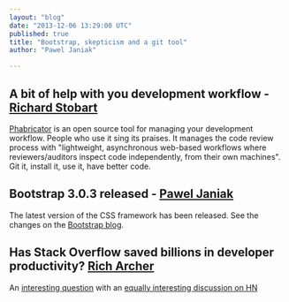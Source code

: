 ```yaml
---
layout: "blog"
date: "2013-12-06 13:29:00 UTC"
published: true
title: "Bootstrap, skepticism and a git tool"
author: "Pawel Janiak"

---
```


## A bit of help with you development workflow - [Richard Stobart](http://www.unboxedconsulting.com/people/richard-stobart)

[Phabricator](http://phabricator.org) is an open source tool for managing your development workflow. People who use it sing its praises. It manages the code review process with "lightweight, asynchronous web-based workflows where reviewers/auditors inspect code independently, from their own machines". Git it, install it, use it, have better code. 

## Bootstrap 3.0.3 released - [Pawel Janiak](http://www.unboxedconsulting.com/people/pawel-janiak)

The latest version of the CSS framework has been released. See the changes on the [Bootstrap blog](http://blog.getbootstrap.com/2013/12/05/bootstrap-3-0-3-released/).

## Has Stack Overflow saved billions in developer productivity? [Rich Archer](http://www.unboxedconsulting.com/people/richard-archer)

An [interesting question](http://skeptics.stackexchange.com/questions/18539/has-stack-overflow-saved-billions-of-dollars-in-programmer-productivity) with an [equally interesting discussion on HN](https://news.ycombinator.com/item?id=6850474)


